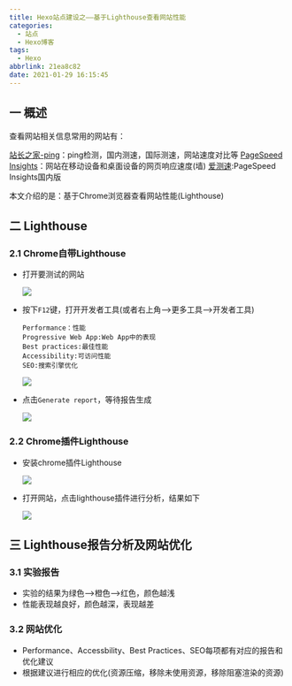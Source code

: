 ```yaml
---
title: Hexo站点建设之——基于Lighthouse查看网站性能
categories:
  - 站点
  - Hexo博客
tags:
  - Hexo
abbrlink: 21ea8c82
date: 2021-01-29 16:15:45
---
```

## 一 概述

查看网站相关信息常用的网站有：

[站长之家-ping][1]：ping检测，国内测速，国际测速，网站速度对比等
[PageSpeed Insights][12]：网站在移动设备和桌面设备的网页响应速度(墙)
[爱测速][13]:PageSpeed Insights国内版

本文介绍的是：基于Chrome浏览器查看网站性能(Lighthouse)

<!--more-->

## 二 Lighthouse

### 2.1 Chrome自带Lighthouse

* 打开要测试的网站

  ![][1]

* 按下`F12`键，打开开发者工具(或者右上角—>更多工具—>开发者工具)

  ```
  Performance：性能
  Progressive Web App:Web App中的表现
  Best practices:最佳性能
  Accessibility:可访问性能
  SEO:搜索引擎优化
  ```

  ![][2]

* 点击`Generate report`，等待报告生成

  ![][3]
  
### 2.2 Chrome插件Lighthouse

* 安装chrome插件Lighthouse

  ![][4]

* 打开网站，点击lighthouse插件进行分析，结果如下

  ![][5]

## 三 Lighthouse报告分析及网站优化

### 3.1 实验报告

* 实验的结果为绿色—>橙色—>红色，颜色越浅
* 性能表现越良好，颜色越深，表现越差

### 3.2 网站优化

* Performance、Accessbility、Best Practices、SEO每项都有对应的报告和优化建议
* 根据建议进行相应的优化(资源压缩，移除未使用资源，移除阻塞渲染的资源)



[1]:https://cdn.jsdelivr.net/gh/PGzxc/CDN/blog-hexo/website-lighthouse-test-site.png
[2]:https://cdn.jsdelivr.net/gh/PGzxc/CDN/blog-hexo/website-lighthouse-website-chrome-open.png
[3]:https://cdn.jsdelivr.net/gh/PGzxc/CDN/blog-hexo/website-lighthouse-website-result.gif
[4]:https://cdn.jsdelivr.net/gh/PGzxc/CDN/blog-hexo/website-lighthouse-chrome-plugin.png
[5]:https://cdn.jsdelivr.net/gh/PGzxc/CDN/blog-hexo/website-lighthouse-plugin-result.png

[11]:https://ping.chinaz.com
[12]:https://developers.google.com/speed/pagespeed/insights/
[13]:https://www.aicesu.cn